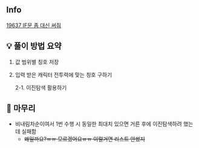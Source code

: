 ## Info
[19637 IF문 좀 대신 써줘](https://www.acmicpc.net/problem/19637)

## 💡 풀이 방법 요약
1. 값 범위별 칭호 저장 
2. 입력 받은 캐릭터 전투력에 맞는 칭호 구하기

   2-1. 이진탐색 활용하기

## 🙂 마무리
- 비내림차순이여서 1번 수행 시 동일한 최대치 있으면 거른 후에 이진탐색하려 했는데 실패함
  - ~~왜일까요?ㅠㅠ 모르겠어요ㅠㅠ 이럴거면 리스트 안썼지~~

